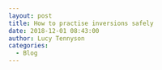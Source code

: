 ```yaml
---
layout: post
title: How to practise inversions safely
date: 2018-12-01 08:43:00
author: Lucy Tennyson
categories:
  - Blog
---
```


